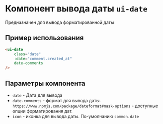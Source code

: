 # Компонент вывода даты `ui-date`

Предназначен для вывода форматированной даты

## Пример использования

```html
<ui-date
	class="date"
	:date="comment.created_at"
	date-comments
/>
```

## Параметры компонента

- `date` - Дата для вывода
- `date-comments` - формат для вывода даты. `https://www.npmjs.com/package/dateformat#mask-options` - доступные опции форматирования дат.
- `icon` - иконка для вывода даты. По-умолчанию `common.date`
